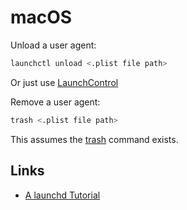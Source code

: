 # macOS

Unload a user agent:

```bash
launchctl unload <.plist file path>
```

Or just use [LaunchControl](https://www.soma-zone.com/LaunchControl/)

Remove a user agent:

```bash
trash <.plist file path>
```

This assumes the [trash](https://github.com/sindresorhus/trash-cli) command exists.

## Links

- [A launchd Tutorial](https://www.launchd.info)
